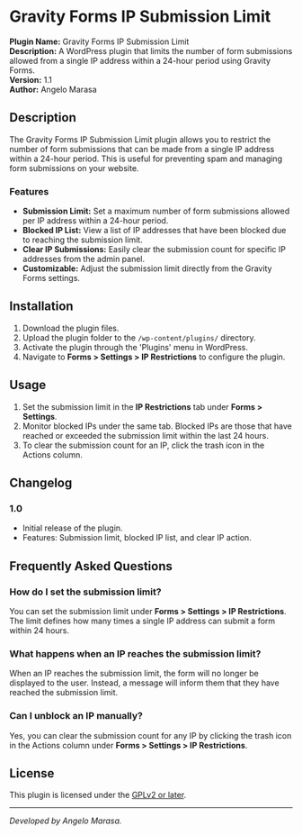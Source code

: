 # Gravity Forms IP Submission Limit

**Plugin Name:** Gravity Forms IP Submission Limit  
**Description:** A WordPress plugin that limits the number of form submissions allowed from a single IP address within a 24-hour period using Gravity Forms.  
**Version:** 1.1  
**Author:** Angelo Marasa

## Description

The Gravity Forms IP Submission Limit plugin allows you to restrict the number of form submissions that can be made from a single IP address within a 24-hour period. This is useful for preventing spam and managing form submissions on your website.

### Features

-   **Submission Limit:** Set a maximum number of form submissions allowed per IP address within a 24-hour period.
-   **Blocked IP List:** View a list of IP addresses that have been blocked due to reaching the submission limit.
-   **Clear IP Submissions:** Easily clear the submission count for specific IP addresses from the admin panel.
-   **Customizable:** Adjust the submission limit directly from the Gravity Forms settings.

## Installation

1. Download the plugin files.
2. Upload the plugin folder to the `/wp-content/plugins/` directory.
3. Activate the plugin through the 'Plugins' menu in WordPress.
4. Navigate to **Forms > Settings > IP Restrictions** to configure the plugin.

## Usage

1. Set the submission limit in the **IP Restrictions** tab under **Forms > Settings**.
2. Monitor blocked IPs under the same tab. Blocked IPs are those that have reached or exceeded the submission limit within the last 24 hours.
3. To clear the submission count for an IP, click the trash icon in the Actions column.

## Changelog

### 1.0

-   Initial release of the plugin.
-   Features: Submission limit, blocked IP list, and clear IP action.

## Frequently Asked Questions

### How do I set the submission limit?

You can set the submission limit under **Forms > Settings > IP Restrictions**. The limit defines how many times a single IP address can submit a form within 24 hours.

### What happens when an IP reaches the submission limit?

When an IP reaches the submission limit, the form will no longer be displayed to the user. Instead, a message will inform them that they have reached the submission limit.

### Can I unblock an IP manually?

Yes, you can clear the submission count for any IP by clicking the trash icon in the Actions column under **Forms > Settings > IP Restrictions**.

## License

This plugin is licensed under the [GPLv2 or later](https://www.gnu.org/licenses/gpl-2.0.html).

---

_Developed by Angelo Marasa._
